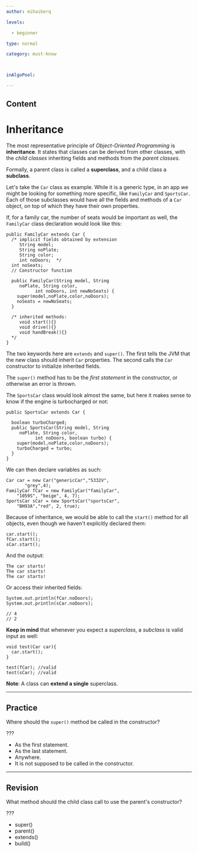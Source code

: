 ```yaml
---
author: mihaiberq

levels:

  - beginner

type: normal

category: must-know



inAlgoPool:

---
```

## Content
# Inheritance

The most representative principle of *Object-Oriented Programming* is **inheritance**. It states that classes can be derived from other classes, with the *child classes* inheriting fields and methods from the *parent classes*.

Formally, a parent class is called a **superclass**, and a child class a **subclass**. 

Let's take the `Car` class as example. While it is a generic type, in an app we might be looking for something more specific, like `FamilyCar` and `SportsCar`. Each of those subclasses would have all the fields and methods of a `Car` object, on top of which they have their own properties.

If, for a family car, the number of seats would be important as well, the  `FamilyCar` class declaration would look like this:
```
public FamilyCar extends Car {
  /* implicit fields obtained by extension
     String model;
     String noPlate;
     String color;
     int noDoors;  */
  int noSeats;
  // Constructor function

  public FamilyCar(String model, String
     noPlate, String color,
           int noDoors, int newNoSeats) {
    super(model,noPlate,color,noDoors);
    noSeats = newNoSeats;
  }

  /* inherited methods:
     void start(){}
     void drive(){}
     void handBreak(){}
  */
}
```
The two keywords here are `extends` and `super()`. The first tells the JVM that the new class should inherit `Car` properties. The second calls the `Car` constructor to initialize inherited fields.

The `super()` method has to be the *first statement* in the constructor, or otherwise an error is thrown.

The `SportsCar` class would look almost the same, but here it makes sense to know if the engine is turbocharged or not:
```
public SportsCar extends Car {

  boolean turboCharged;
  public SportsCar(String model, String
     noPlate, String color,
           int noDoors, boolean turbo) {
    super(model,noPlate,color,noDoors);
    turboCharged = turbo;
  }
}

```
We can then declare variables as such:
```
Car car = new Car("genericCar","5332V",
       "grey",4);
FamilyCar fCar = new FamilyCar("familyCar",
    "1059S", "beige", 4, 7);
SportsCar sCar = new SportsCar("sportsCar",
    "BH93A","red", 2, true);      
```
Because of inheritance, we would be able to call the `start()` method for all objects, even though we haven't explicitly declared them:
```
car.start();
fCar.start();
sCar.start();
```
And the output:
```
The car starts!
The car starts!
The car starts!
```
Or access their inherited fields:
```
System.out.println(fCar.noDoors);
System.out.println(sCar.noDoors);

// 4
// 2
```
**Keep in mind** that whenever you expect a *superclass*, a *subclass* is valid input as well:
```
void test(Car car){
  car.start();
}

test(fCar); //valid
test(sCar); //valid
```

**Note**: A class can **extend a single** superclass.

---
## Practice

Where should the `super()` method be called in the constructor?

???

* As the first statement.
* As the last statement.
* Anywhere.
* It is not supposed to be called in the constructor.

---
## Revision

What method should the child class call to use the parent's constructor?

???

* super()
* parent()
* extends()
* build()

